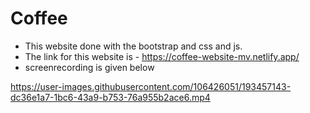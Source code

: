 # Coffee 
- This website done with the bootstrap and css and js.
- The link for this website is  - https://coffee-website-mv.netlify.app/
- screenrecording is given below


https://user-images.githubusercontent.com/106426051/193457143-dc36e1a7-1bc6-43a9-b753-76a955b2ace6.mp4

